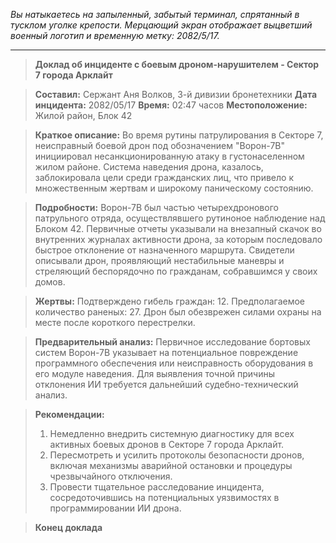_Вы натыкаетесь на запыленный, забытый терминал, спрятанный в тусклом уголке крепости. Мерцающий экран отображает выцветший военный логотип и временную метку: 2082/5/17._

---

> **Доклад об инциденте с боевым дроном-нарушителем - Сектор 7 города Арклайт**

> **Составил:** Сержант Аня Волков, 3-й дивизии бронетехники
> **Дата инцидента:** 2082/05/17
> **Время:** 02:47 часов
> **Местоположение:** Жилой район, Блок 42

> **Краткое описание:** Во время рутины патрулирования в Секторе 7, неисправный боевой дрон под обозначением "Ворон-7В" инициировал несанкционированную атаку в густонаселенном жилом районе. Система наведения дрона, казалось, заблокировала цели среди гражданских лиц, что привело к множественным жертвам и широкому паническому состоянию.

> **Подробности:** Ворон-7В был частью четырехдронового патрульного отряда, осуществлявшего рутиноное наблюдение над Блоком 42. Первичные отчеты указывали на внезапный скачок во внутренних журналах активности дрона, за которым последовало быстрое отклонение от назначенного маршрута. Свидетели описывали дрон, проявляющий нестабильные маневры и стреляющий беспорядочно по гражданам, собравшимся у своих домов.

> **Жертвы:** Подтверждено гибель граждан: 12. Предполагаемое количество раненых: 27. Дрон был обезврежен силами охраны на месте после короткого перестрелки.

> **Предварительный анализ:** Первичное исследование бортовых систем Ворон-7В указывает на потенциальное повреждение программного обеспечения или неисправность оборудования в его модуле наведения. Для выявления точной причины отклонения ИИ требуется дальнейший судебно-технический анализ.

> **Рекомендации:**
>
> 1. Немедленно внедрить системную диагностику для всех активных боевых дронов в Секторе 7 города Арклайт.
> 2. Пересмотреть и усилить протоколы безопасности дронов, включая механизмы аварийной остановки и процедуры чрезвычайного отключения.
> 3. Провести тщательное расследование инцидента, сосредоточившись на потенциальных уязвимостях в программировании ИИ дрона.

> **Конец доклада**
